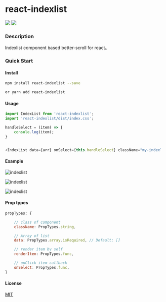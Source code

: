 # react-indexlist

[![](https://img.shields.io/npm/l/react-indexlist.svg?style=flat-square)](https://github.com/YanYuanFE/react-indexlist)
[![](https://img.shields.io/npm/v/npm.svg?style=flat-square)](https://github.com/YanYuanFE/react-indexlist)

### Description
Indexlist component based better-scroll for react。

### Quick Start

#### Install

``` bash
npm install react-indexlist --save

or yarn add react-indexlist
```


#### Usage

``` js
import IndexList from 'react-indexlist';
import 'react-indexlist/dist/index.css';
```

``` js
handleSelect = (item) => {
    console.log(item);
}


<IndexList data={arr} onSelect={this.handleSelect} className="my-indexlist" />
```

#### Example

![indexlist](http://img.yanyuanfe.cn/indexlist1.png)

![indexlist](http://img.yanyuanfe.cn/indexlist2.png)

![indexlist](http://img.yanyuanfe.cn/indexlist.gif)


#### Prop types

``` js
propTypes: {

    // class of component
    className: PropTypes.string,

    // Array of list
    data: PropTypes.array.isRequired, // Default: []

    // render item by self
    renderItem: PropTypes.func,

    // onClick item callback
    onSelect: PropTypes.func,
}

```

#### License

[MIT][mit-license]

[mit-license]: ./LICENSE
